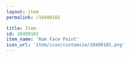 ```yaml
---
layout: item
permalink: /10400101

title: Item
id: 10400101
item_name: 'Ram Face Paint'
icon_url: 'item/icon/customize/10400101.png'
---
```

